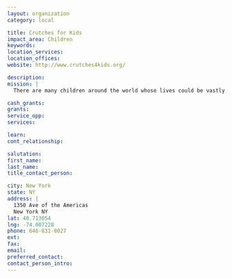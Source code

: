 ```yaml
---
layout: organization
category: local

title: Crutches for Kids
impact_area: Children
keywords: 
location_services: 
location_offices: 
website: http://www.crutches4kids.org/

description: 
mission: |
  There are many children around the world whose lives could be vastly improved if they had access to mobility devices such as crutches. Founded in 2009, Crutches 4 Kids (C4K) is a non-profit organization dedicated to providing crutches to impoverished disabled children around the world. Headquartered in New York City, Crutches 4 Kids works in partnership with a network of concerned citizens and humanitarian organizations to send crutches to thousands of children in need, giving the gift not only of mobility, but of dignity, independence, and hope. By giving the world’s most disadvantaged children the opportunity to walk, Crutches 4 Kids also helps families and caretakers, educates children in the developed world about the value of social service and the power of giving, and aids the environment by recycling surplus crutches.

cash_grants: 
grants: 
service_opp: 
services: 

learn: 
cont_relationship: 

salutation: 
first_name: 
last_name: 
title_contact_person: 

city: New York
state: NY
address: |
  1350 Ave of the Americas     
  New York NY 
lat: 40.713054
lng: -74.007228
phone: 646-831-8027
ext: 
fax: 
email: 
preferred_contact: 
contact_person_intro: 
---
```

